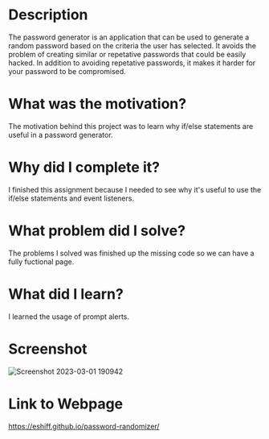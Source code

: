 
# Description
The password generator is an application that can be used to generate a random password based on the criteria the user has selected. It avoids the problem of creating similar or repetative passwords that could be easily hacked. In addition to avoiding repetative passwords, it makes it harder for your password to be compromised.
# What was the motivation?
The motivation behind this project was to learn why if/else statements are useful in a password generator.
# Why did I complete it?
I finished this assignment because I needed to see why it's useful to use the if/else statements and event listeners.
# What problem did I solve?
The problems I solved was finished up the missing code so we can have a fully fuctional page.
# What did I learn?
I learned the usage of prompt alerts.
# Screenshot
![Screenshot 2023-03-01 190942](https://user-images.githubusercontent.com/118403195/222305423-def2071f-545e-4be2-ba4b-de1ac6fa0f6a.png)

# Link to Webpage
https://eshiff.github.io/password-randomizer/
